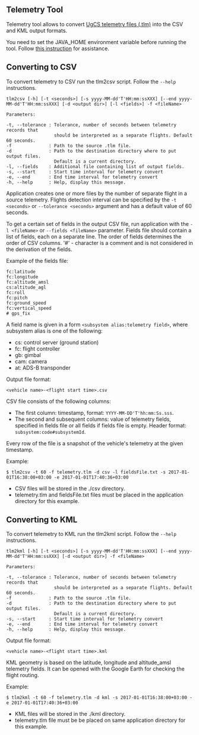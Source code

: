 ## Telemetry Tool

Telemetry tool allows to convert [UgCS telemetry files (.tlm)](https://github.com/ugcs/ugcs-java-sdk/wiki/.tlm-file-format "UgCS telemetry format") into the CSV and KML output formats.

You need to set the JAVA_HOME environment variable before running the tool. Follow [this instruction](http://www.robertsindall.co.uk/blog/setting-java-home-variable-in-windows/ "Set the JAVA_HOME variable") for assistance.

## Converting to CSV

To convert telemetry to CSV run the tlm2csv script. Follow the `--help` instructions.

```
tlm2csv [-h] [-t <seconds>] [-s yyyy-MM-dd'T'HH:mm:ssXXX] [--end yyyy-MM-dd'T'HH:mm:ssXXX] [-d <output dir>] [-l <fields>] -f <fileName>

Parameters:

-t, --tolerance : Tolerance, number of seconds between telemetry records that
                  should be interpreted as a separate flights. Default 60 seconds.
-f              : Path to the source .tlm file.
-d              : Path to the destination directory where to put output files.
                  Default is a current directory.
-l, --fields    : Additional file containing list of output fields.
-s, --start     : Start time interval for telemetry convert
-e, --end       : End time interval for telemetry convert
-h, --help      : Help, display this message.
```

Application creates one or more files by the number of separate flight in a source telemetry. Flights detection interval can be specified by the `-t <seconds>` or `--tolerance <seconds>` argument and has a default value of 60 seconds.

To get a certain set of fields in the output CSV file, run application with the `-l <fileName>` or `--fields <fileName>` parameter. Fields file should contain a list of fields, each on a separate line. The order of fields determines the order of CSV columns. '#' - character is a comment and is not considered in the derivation of the fields.

Example of the fields file:

```
fc:latitude
fc:longitude
fc:altitude_amsl
cs:altitude_agl
fc:roll
fc:pitch
fc:ground_speed
fc:vertical_speed
# gps_fix
```

A field name is given in a form `<subsystem alias:telemetry field>`, where subsystem alias is one of the following:

 - cs: control server (ground station)
 - fc: flight controller
 - gb: gimbal
 - cam: camera
 - at: ADS-B transponder

Output file format:

```
<vehicle name>-<flight start time>.csv
```

CSV file consists of the following columns:
 - The first column: timestamp, format: `YYYY-MM-DD'T'hh:mm:Ss.sss`.
 - The second and subsequent columns: value of telemetry fields, specified in fields file or all fields if fields file is empty. Header format: `subsystem:code#subsystemId`.

Every row of the file is a snapshot of the vehicle's telemetry at the given timestamp.

Example:

```
$ tlm2csv -t 60 -f telemetry.tlm -d csv -l fieldsFile.txt -s 2017-01-01T16:38:00+03:00 -e 2017-01-01T17:40:36+03:00
```

 - CSV files will be stored in the ./csv directory.
 - telemetry.tlm and fieldsFile.txt files must be placed in the application directory for this example.

## Converting to KML

To convert telemetry to KML run the tlm2kml script. Follow the `--help` instructions.

```
tlm2kml [-h] [-t <seconds>] [-s yyyy-MM-dd'T'HH:mm:ssXXX] [--end yyyy-MM-dd'T'HH:mm:ssXXX] [-d <output dir>] -f <fileName>

Parameters:

-t, --tolerance : Tolerance, number of seconds between telemetry records that
                  should be interpreted as a separate flights. Default 60 seconds.
-f              : Path to the source .tlm file.
-d              : Path to the destination directory where to put output files.
                  Default is a current directory.
-s, --start     : Start time interval for telemetry convert
-e, --end       : End time interval for telemetry convert
-h, --help      : Help, display this message.
```

Output file format:

```
<vehicle name>-<flight start time>.kml
```

KML geometry is based on the latitude, longitude and altitude_amsl telemetry fields. It can be opened with the Google Earth for checking the flight routing.

Example:

```
$ tlm2kml -t 60 -f telemetry.tlm -d kml -s 2017-01-01T16:38:00+03:00 -e 2017-01-01T17:40:36+03:00
```

 - KML files will be stored in the ./kml directory.
 - telemetry.tlm file must be be placed on same application directory for this example.

